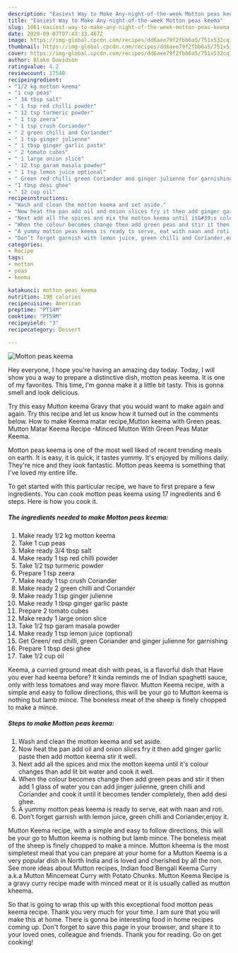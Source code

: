 ```yaml
---
description: "Easiest Way to Make Any-night-of-the-week Motton peas keema"
title: "Easiest Way to Make Any-night-of-the-week Motton peas keema"
slug: 1061-easiest-way-to-make-any-night-of-the-week-motton-peas-keema
date: 2020-09-07T07:43:33.467Z
image: https://img-global.cpcdn.com/recipes/dd6aee79f2fbb6a5/751x532cq70/motton-peas-keema-recipe-main-photo.jpg
thumbnail: https://img-global.cpcdn.com/recipes/dd6aee79f2fbb6a5/751x532cq70/motton-peas-keema-recipe-main-photo.jpg
cover: https://img-global.cpcdn.com/recipes/dd6aee79f2fbb6a5/751x532cq70/motton-peas-keema-recipe-main-photo.jpg
author: Blake Davidson
ratingvalue: 4.2
reviewcount: 17540
recipeingredient:
- "1/2 kg motton keema"
- "1 cup peas"
- " 34 tbsp salt"
- " 1 tsp red chilli powder"
- " 12 tsp turmeric powder"
- " 1 tsp zeera"
- " 1 tsp crush Coriander"
- " 2 green chilli and Coriander"
- " 1 tsp ginger julienne"
- " 1 tbsp ginger garlic paste"
- " 2 tomato cubes"
- " 1 large onion slice"
- " 12 tsp garam masala powder"
- " 1 tsp lemon juice optional"
- " Green red chilli green Coriander and ginger julienne for garnishing"
- "1 tbsp desi ghee"
- " 12 cup oil"
recipeinstructions:
- "Wash and clean the motton keema and set aside."
- "Now heat the pan add oil and onion slices fry it then add ginger garlic paste then add motton keema stir it well."
- "Next add all the spices and mix the motton keema until it&#39;s colour changes than add lit bit water and cook it well."
- "When the colour becomes change then add green peas and stir it then add 1 glass of water you can add jinger julienne, green chilli and Coriander and cook it until it becomes tender completely, then add desi ghee."
- "A yummy motton peas keema is ready to serve, eat with naan and roti."
- "Don’t forget garnish with lemon juice, green chilli and Coriander,enjoy it."
categories:
- Recipe
tags:
- motton
- peas
- keema

katakunci: motton peas keema 
nutrition: 198 calories
recipecuisine: American
preptime: "PT14M"
cooktime: "PT59M"
recipeyield: "3"
recipecategory: Dessert

---
```



![Motton peas keema](https://img-global.cpcdn.com/recipes/dd6aee79f2fbb6a5/751x532cq70/motton-peas-keema-recipe-main-photo.jpg)

Hey everyone, I hope you're having an amazing day today. Today, I will show you a way to prepare a distinctive dish, motton peas keema. It is one of my favorites. This time, I'm gonna make it a little bit tasty. This is gonna smell and look delicious.

Try this easy Mutton keema Gravy that you would want to make again and again. Try this recipe and let us know how it turned out in the comments below. How to make Keema matar recipe,Mutton keema with Green peas. Mutton Matar Keema Recipe -Minced Mutton With Green Peas Matar Keema.

Motton peas keema is one of the most well liked of recent trending meals on earth. It is easy, it is quick, it tastes yummy. It's enjoyed by millions daily. They're nice and they look fantastic. Motton peas keema is something that I've loved my entire life.


To get started with this particular recipe, we have to first prepare a few ingredients. You can cook motton peas keema using 17 ingredients and 6 steps. Here is how you cook it.

<!--inarticleads1-->

##### The ingredients needed to make Motton peas keema:

1. Make ready 1/2 kg motton keema
1. Take 1 cup peas
1. Make ready  3/4 tbsp salt
1. Make ready  1 tsp red chilli powder
1. Take  1/2 tsp turmeric powder
1. Prepare  1 tsp zeera
1. Make ready  1 tsp crush Coriander
1. Make ready  2 green chilli and Coriander
1. Make ready  1 tsp ginger julienne
1. Make ready  1 tbsp ginger garlic paste
1. Prepare  2 tomato cubes
1. Make ready  1 large onion slice
1. Take  1/2 tsp garam masala powder
1. Make ready  1 tsp lemon juice (optional)
1. Get  Green/ red chilli, green Coriander and ginger julienne for garnishing
1. Prepare 1 tbsp desi ghee
1. Take  1/2 cup oil


Keema, a curried ground meat dish with peas, is a flavorful dish that Have you ever had keema before? It kinda reminds me of Indian spaghetti sauce, only with less tomatoes and way more flavor. Mutton Keema recipe, with a simple and easy to follow directions, this will be your go to Mutton keema is nothing but lamb mince. The boneless meat of the sheep is finely chopped to make a mince. 

<!--inarticleads2-->

##### Steps to make Motton peas keema:

1. Wash and clean the motton keema and set aside.
1. Now heat the pan add oil and onion slices fry it then add ginger garlic paste then add motton keema stir it well.
1. Next add all the spices and mix the motton keema until it&#39;s colour changes than add lit bit water and cook it well.
1. When the colour becomes change then add green peas and stir it then add 1 glass of water you can add jinger julienne, green chilli and Coriander and cook it until it becomes tender completely, then add desi ghee.
1. A yummy motton peas keema is ready to serve, eat with naan and roti.
1. Don’t forget garnish with lemon juice, green chilli and Coriander,enjoy it.


Mutton Keema recipe, with a simple and easy to follow directions, this will be your go to Mutton keema is nothing but lamb mince. The boneless meat of the sheep is finely chopped to make a mince. Mutton kheema is the most simpletest meal that you can prepare at your home for a Mutton Keema is a very popular dish in North India and is loved and cherished by all the non. See more ideas about Mutton recipes, Indian food Bengali Keema Curry a.k.a Mutton Mincemeat Curry with Potato Chunks. Mutton Keema Recipe is a gravy curry recipe made with minced meat or it is usually called as mutton kheema. 

So that is going to wrap this up with this exceptional food motton peas keema recipe. Thank you very much for your time. I am sure that you will make this at home. There is gonna be interesting food in home recipes coming up. Don't forget to save this page in your browser, and share it to your loved ones, colleague and friends. Thank you for reading. Go on get cooking!
